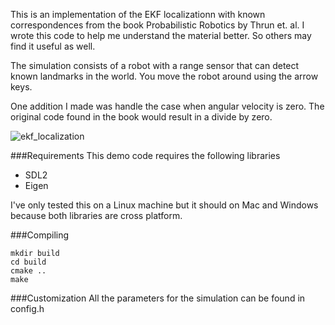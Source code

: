 This is an implementation of the EKF localizationn with known correspondences from the book Probabilistic Robotics by Thrun et. al. I wrote this code to help me understand the material better. So others may find it useful as well.

The simulation consists of a robot with a range sensor that can detect known landmarks in the world. You move the robot around using the arrow keys.

One addition I made was handle the case when angular velocity is zero. The original code found in the book would result in a divide by zero.

![ekf_localization](https://cloud.githubusercontent.com/assets/1471705/23337133/36ce48a4-fc38-11e6-952f-f79a08a3ccc1.png)

###Requirements
This demo code requires the following libraries
- SDL2
- Eigen

I've only tested this on a Linux machine but it should on Mac and Windows because both libraries are cross platform.

###Compiling
```
mkdir build
cd build
cmake ..
make
```
###Customization
All the parameters for the simulation can be found in config.h
